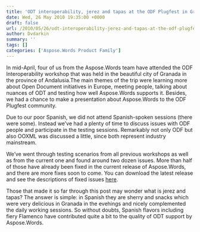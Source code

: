 ```yaml
---
title: 'ODT interoperability, jerez and tapas at the ODF Plugfest in Granada, Spain'
date: Wed, 26 May 2010 19:35:00 +0000
draft: false
url: /2010/05/26/odt-interoperability-jerez-and-tapas-at-the-odf-plugfest-in-granada-spain/
author: Dvdarkin
summary: ''
tags: []
categories: ['Aspose.Words Product Family']
---
```


In mid-April, four of us from the Aspose.Words team have attended the ODF Interoperability workshop that was held in the beautiful city of Granada in the province of Andalusia.The main themes of the trip were learning more about Open Document initiatives in Europe, meeting people, talking about nuances of ODT and testing how well Aspose.Words supports it. Besides, we had a chance to make a presentation about Aspose.Words to the ODF Plugfest community.

  

Due to our poor Spanish, we did not attend Spanish-spoken sessions (there were some). Instead we’ve had a plenty of time to discuss issues with ODF people and participate in the testing sessions. Remarkably not only ODF but also OOXML was discussed a little, since both represent industry mainstream.

We’ve went through testing scenarios from all previous workshops as well as from the current one and found around two dozen issues. More than half of those have already been fixed in the current release of Aspose.Words, and there are more fixes soon to come. You can download the latest release and see the descriptions of fixed issues [here][1]. 

Those that made it so far through this post may wonder what is jerez and tapas? The answer is simple: in Spanish they are sherry and snacks which were very delicious in Granada in the evehings and nicely complemented the daily working sessions. So without doubts, Spanish flavors including fiery Flamenco have contributed quite a bit to the quality of ODT support by Aspose.Words.




[1]: http://www.aspose.com/community/files/51/.net-components/aspose.words-for-.net/entry238026.aspx





